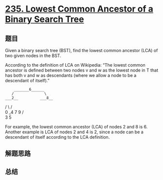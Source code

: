 # [235. Lowest Common Ancestor of a Binary Search Tree](https://leetcode.com/problems/lowest-common-ancestor-of-a-binary-search-tree/)

## 题目

        
Given a binary search tree (BST), find the lowest common ancestor (LCA) of two given nodes in the BST.



According to the definition of LCA on Wikipedia: “The lowest common ancestor is defined between two nodes v and w as the lowest node in T that has both v and w as descendants (where we allow a node to be a descendant of itself).”


        _______6______
       /              \
    ___2__          ___8__
   /      \        /      \
   0      _4       7       9
         /  \
         3   5



For example, the lowest common ancestor (LCA) of nodes 2 and 8 is 6. Another example is LCA of nodes 2 and 4 is 2, since a node can be a descendant of itself according to the LCA definition.
      

## 解题思路


## 总结


